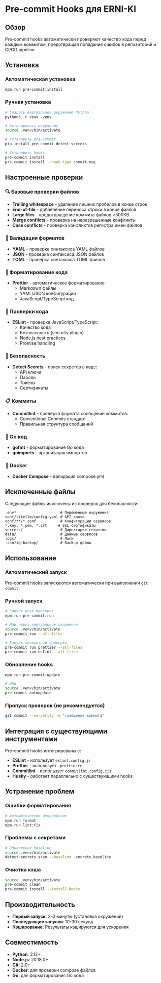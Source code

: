 # Pre-commit Hooks для ERNI-KI

## Обзор

Pre-commit hooks автоматически проверяют качество кода перед каждым коммитом,
предотвращая попадание ошибок в репозиторий и CI/CD pipeline.

## Установка

### Автоматическая установка

```bash
npm run pre-commit:install
```

### Ручная установка

```bash
# Создать виртуальное окружение Python
python3 -m venv .venv

# Активировать окружение
source .venv/bin/activate

# Установить pre-commit
pip install pre-commit detect-secrets

# Установить hooks
pre-commit install
pre-commit install --hook-type commit-msg
```

## Настроенные проверки

### 🔍 Базовые проверки файлов

- **Trailing whitespace** - удаление лишних пробелов в конце строк
- **End-of-file** - добавление переноса строки в конце файлов
- **Large files** - предотвращение коммита файлов >500KB
- **Merge conflicts** - проверка на неразрешенные конфликты
- **Case conflicts** - проверка конфликтов регистра имен файлов

### 📝 Валидация форматов

- **YAML** - проверка синтаксиса YAML файлов
- **JSON** - проверка синтаксиса JSON файлов
- **TOML** - проверка синтаксиса TOML файлов

### 🎨 Форматирование кода

- **Prettier** - автоматическое форматирование:
  - Markdown файлы
  - YAML/JSON конфигурации
  - JavaScript/TypeScript код

### 🔧 Проверки кода

- **ESLint** - проверка JavaScript/TypeScript:
  - Качество кода
  - Безопасность (security plugin)
  - Node.js best practices
  - Promise handling

### 🔐 Безопасность

- **Detect Secrets** - поиск секретов в коде:
  - API ключи
  - Пароли
  - Токены
  - Сертификаты

### 📋 Коммиты

- **Commitlint** - проверка формата сообщений коммитов:
  - Conventional Commits стандарт
  - Правильная структура сообщений

### 🐹 Go код

- **gofmt** - форматирование Go кода
- **goimports** - организация импортов

### 🐳 Docker

- **Docker Compose** - валидация compose.yml

## Исключенные файлы

Следующие файлы исключены из проверок для безопасности:

```
.env*                    # Переменные окружения
conf/litellm/config.yaml # API ключи
conf/**/*.conf           # Конфигурации сервисов
*.key, *.pem, *.crt     # SSL сертификаты
secrets/                 # Директория секретов
data/                    # Данные сервисов
logs/                    # Логи
.config-backup/          # Backup файлы
```

## Использование

### Автоматический запуск

Pre-commit hooks запускаются автоматически при выполнении `git commit`.

### Ручной запуск

```bash
# Запуск всех проверок
npm run pre-commit:run

# Или через виртуальное окружение
source .venv/bin/activate
pre-commit run --all-files

# Запуск конкретной проверки
pre-commit run prettier --all-files
pre-commit run eslint --all-files
```

### Обновление hooks

```bash
npm run pre-commit:update

# Или
source .venv/bin/activate
pre-commit autoupdate
```

### Пропуск проверок (не рекомендуется)

```bash
git commit --no-verify -m "сообщение коммита"
```

## Интеграция с существующими инструментами

Pre-commit hooks интегрированы с:

- **ESLint** - использует `eslint.config.js`
- **Prettier** - использует `.prettierrc`
- **Commitlint** - использует `commitlint.config.cjs`
- **Husky** - работает параллельно с существующими hooks

## Устранение проблем

### Ошибки форматирования

```bash
# Автоматическое исправление
npm run format
npm run lint:fix
```

### Проблемы с секретами

```bash
# Обновление baseline
source .venv/bin/activate
detect-secrets scan --baseline .secrets.baseline
```

### Очистка кэша

```bash
source .venv/bin/activate
pre-commit clean
pre-commit install --install-hooks
```

## Производительность

- **Первый запуск**: 2-3 минуты (установка окружений)
- **Последующие запуски**: 10-30 секунд
- **Кэширование**: Результаты кэшируются для ускорения

## Совместимость

- **Python**: 3.12+
- **Node.js**: 20.18.0+
- **Git**: 2.0+
- **Docker**: для проверки compose файлов
- **Go**: для форматирования Go кода
